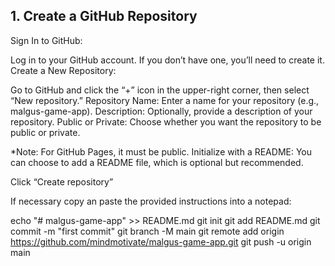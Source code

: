 ## 1. Create a GitHub Repository
Sign In to GitHub:

Log in to your GitHub account. If you don’t have one, you’ll need to create it.
Create a New Repository:

Go to GitHub and click the “+” icon in the upper-right corner, then select “New repository.”
Repository Name: Enter a name for your repository (e.g., malgus-game-app).
Description: Optionally, provide a description of your repository.
Public or Private: Choose whether you want the repository to be public or private. 

*Note: For GitHub Pages, it must be public.
Initialize with a README: You can choose to add a README file, which is optional but recommended.

Click “Create repository”

If necessary copy an paste the provided instructions into a notepad:

echo "# malgus-game-app" >> README.md
git init
git add README.md
git commit -m "first commit"
git branch -M main
git remote add origin https://github.com/mindmotivate/malgus-game-app.git
git push -u origin main